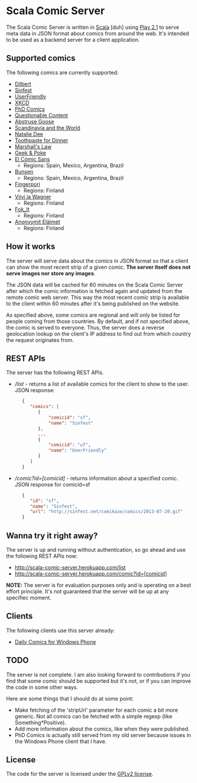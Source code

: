 Scala Comic Server
==================

The Scala Comic Server is written in [Scala](http://www.scala-lang.org/) [duh] using [Play 2.1](http://www.playframework.com/) to serve meta data in JSON format about comics from around the web. It's intended to be used as a backend server for a client application. 

Supported comics
----------------
The following comics are currently supported:

*   [Dilbert](http://dilbert.com)
*   [Sinfest](http://sinfest.net)
*   [UserFriendly](http://www.userfriendly.org)
*   [XKCD](http://xkcd.com)
*   [PhD Comics](http://www.phdcomics.com/comics.php)
*   [Questionable Content](http://questionablecontent.net/)
*   [Abstruse Goose](http://abstrusegoose.com/)
*   [Scandinavia and the World](http://satwcomic.com/)
*   [Natalie Dee](http://www.nataliedee.com)
*   [Toothpaste for Dinner](http://www.toothpastefordinner.com)
*   [Marshall's Law](https://www.facebook.com/marshallscomics)
*   [Geek & Poke](http://geek-and-poke.com/)
*   [El Cómic Sans](http://www.elcomicsans.com/) 
    * Regions: Spain, Mexico, Argentina, Brazil
*   [Bunsen](http://http://www.heroeslocales.com/bunsen/) 
    * Regions: Spain, Mexico, Argentina, Brazil
*   [Fingerpori](http://www.hs.fi/fingerpori) 
    * Regions: Finland
*   [Viivi ja Wagner](http://www.hs.fi/viivijawagner/) 
    * Regions: Finland
*   [Fok_It](http://nyt.fi/tag/fok_it-kaikki) 
    * Regions: Finland
*   [Anonyymit Eläimet](http://nyt.fi/category/sarjakuvat/) 
    * Regions: Finland

How it works
------------
The server will serve data about the comics in JSON format so that a client can show the most recent strip of a given comic. **The server itself does not serve images nor store any images**. 

The JSON data will be cached for 60 minutes on the Scala Comic Server after which the comic information is fetched again and updated from the remote comic web server. This way the most recent comic strip is available to the client within 60 minutes after it's being published on the website.

As specified above, some comics are regional and will only be listed for people coming from those countries. By default, and if not specified above, the comic is served to everyone. Thus, the server does a reverse geolocation lookup on the client's IP address to find out from which country the request originates from. 

REST APIs
---------
The server has the following REST APIs.

* */list* - returns a list of available comics for the client to show to the user. JSON response: 

```json
      {
         "comics": [
            {
                "comicid": "sf",
                "name": "Sinfest"
            },
            ...
            {
                "comicid": "uf",
                "name": "UserFriendly"
            }
         ]
      }
```    

* */comic?id=[comicid]* - returns information about a specified comic. JSON response for comicid=sf 

```json
      {
         "id": "sf",
         "name": "Sinfest",
         "url": "http://sinfest.net/comikaze/comics/2013-07-20.gif"
      }
```

Wanna try it right away?
------------------------
The server is up and running without authentication, so go ahead and use the following REST APIs now:

*   http://scala-comic-server.herokuapp.com/list
*   http://scala-comic-server.herokuapp.com/comic?id=[comicid]

**NOTE:** The server is for evaluation purposes only and is operating on a best effort principle. It's not guaranteed that the server will be up at any specifiec moment. 

Clients
-------
The following clients use this server already:

*   [Daily Comics for Windows Phone](http://www.windowsphone.com/en-gb/store/app/daily-comics/c0d9a840-8463-4c5d-b881-f2022552f9c4)

TODO
----
The server is not complete. I am also looking forward to contributions if you find that some comic should be supported but it's not, or if you can improve the code in some other ways. 

Here are some things that I should do at some point:

*   Make fetching of the 'stripUrl' parameter for each comic a bit more generic. Not all comics can be fetched with a simple regexp (like Something*Positive). 
*   Add more information about the comics, like when they were published.
*   PhD Comics is actually still served from my old server because issues in the Windows Phone client that I have. 

License
-------
The code for the server is licensed under the [GPLv2 license](http://www.gnu.org/licenses/gpl-2.0.html). 
